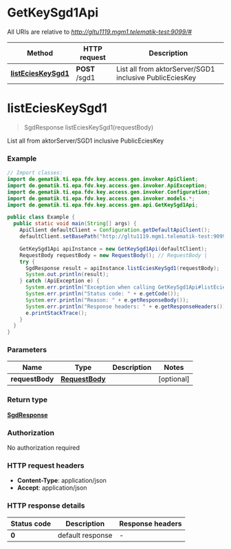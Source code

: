 # GetKeySgd1Api

All URIs are relative to *http://gltu1119.mgm1.telematik-test:9099/#*

Method | HTTP request | Description
------------- | ------------- | -------------
[**listEciesKeySgd1**](GetKeySgd1Api.md#listEciesKeySgd1) | **POST** /sgd1 | List all from aktorServer/SGD1 inclusive PublicEciesKey


<a name="listEciesKeySgd1"></a>
# **listEciesKeySgd1**
> SgdResponse listEciesKeySgd1(requestBody)

List all from aktorServer/SGD1 inclusive PublicEciesKey

### Example
```java
// Import classes:
import de.gematik.ti.epa.fdv.key.access.gen.invoker.ApiClient;
import de.gematik.ti.epa.fdv.key.access.gen.invoker.ApiException;
import de.gematik.ti.epa.fdv.key.access.gen.invoker.Configuration;
import de.gematik.ti.epa.fdv.key.access.gen.invoker.models.*;
import de.gematik.ti.epa.fdv.key.access.gen.api.GetKeySgd1Api;

public class Example {
  public static void main(String[] args) {
    ApiClient defaultClient = Configuration.getDefaultApiClient();
    defaultClient.setBasePath("http://gltu1119.mgm1.telematik-test:9099/#");

    GetKeySgd1Api apiInstance = new GetKeySgd1Api(defaultClient);
    RequestBody requestBody = new RequestBody(); // RequestBody | 
    try {
      SgdResponse result = apiInstance.listEciesKeySgd1(requestBody);
      System.out.println(result);
    } catch (ApiException e) {
      System.err.println("Exception when calling GetKeySgd1Api#listEciesKeySgd1");
      System.err.println("Status code: " + e.getCode());
      System.err.println("Reason: " + e.getResponseBody());
      System.err.println("Response headers: " + e.getResponseHeaders());
      e.printStackTrace();
    }
  }
}
```

### Parameters

Name | Type | Description  | Notes
------------- | ------------- | ------------- | -------------
 **requestBody** | [**RequestBody**](RequestBody.md)|  | [optional]

### Return type

[**SgdResponse**](SgdResponse.md)

### Authorization

No authorization required

### HTTP request headers

 - **Content-Type**: application/json
 - **Accept**: application/json

### HTTP response details
| Status code | Description | Response headers |
|-------------|-------------|------------------|
**0** | default response |  -  |

